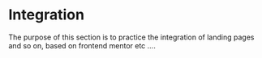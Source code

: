 # Integration
The purpose of this section is to practice the integration of landing pages and so on, based on frontend mentor etc ....
